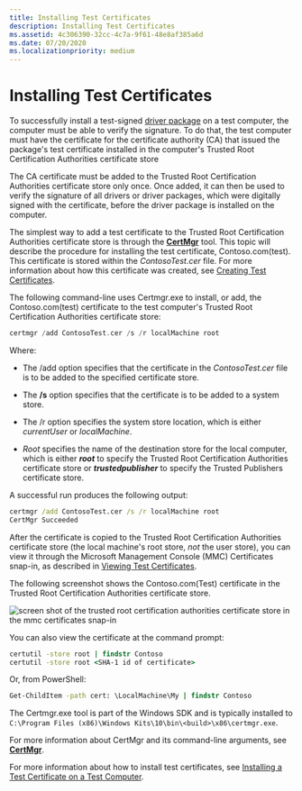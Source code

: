 ```yaml
---
title: Installing Test Certificates
description: Installing Test Certificates
ms.assetid: 4c306390-32cc-4c7a-9f61-48e8af385a6d
ms.date: 07/20/2020
ms.localizationpriority: medium
---
```


# Installing Test Certificates


To successfully install a test-signed [driver package](driver-packages.md) on a test computer, the computer must be able to verify the signature. To do that, the test computer must have the certificate for the certificate authority (CA) that issued the package's test certificate installed in the computer's Trusted Root Certification Authorities certificate store

The CA certificate must be added to the Trusted Root Certification Authorities certificate store only once. Once added, it can then be used to verify the signature of all drivers or driver packages, which were digitally signed with the certificate, before the driver package is installed on the computer.

The simplest way to add a test certificate to the Trusted Root Certification Authorities certificate store is through the [**CertMgr**](https://docs.microsoft.com/windows-hardware/drivers/devtest/certmgr) tool. This topic will describe the procedure for installing the test certificate, Contoso.com(test). This certificate is stored within the *ContosoTest.cer* file. For more information about how this certificate was created, see [Creating Test Certificates](creating-test-certificates.md).

The following command-line uses Certmgr.exe to install, or add, the Contoso.com(test) certificate to the test computer's Trusted Root Certification Authorities certificate store:

```cpp
certmgr /add ContosoTest.cer /s /r localMachine root
```

Where:

-   The /add option specifies that the certificate in the *ContosoTest.cer* file is to be added to the specified certificate store.

-   The **/s** option specifies that the certificate is to be added to a system store.

-   The /r option specifies the system store location, which is either *currentUser* or *localMachine*.

-   *Root* specifies the name of the destination store for the local computer, which is either ***root*** to specify the Trusted Root Certification Authorities certificate store or ***trustedpublisher*** to specify the Trusted Publishers certificate store.

A successful run produces the following output:

```cmd
certmgr /add ContosoTest.cer /s /r localMachine root
CertMgr Succeeded
```

After the certificate is copied to the Trusted Root Certification Authorities certificate store (the local machine's root store, *not* the user store), you can view it through the Microsoft Management Console (MMC) Certificates snap-in, as described in [Viewing Test Certificates](viewing-test-certificates.md).

The following screenshot shows the Contoso.com(Test) certificate in the Trusted Root Certification Authorities certificate store.

![screen shot of the trusted root certification authorities certificate store in the mmc certificates snap-in](images/certstore2.png)

You can also view the certificate at the command prompt:

```cmd
certutil -store root | findstr Contoso
certutil -store root <SHA-1 id of certificate>
```

Or, from PowerShell:

```cmd
Get-ChildItem -path cert: \LocalMachine\My | findstr Contoso
```

The Certmgr.exe tool is part of the Windows SDK and is typically installed to `C:\Program Files (x86)\Windows Kits\10\bin\<build>\x86\certmgr.exe`.

For more information about CertMgr and its command-line arguments, see [**CertMgr**](https://docs.microsoft.com/windows-hardware/drivers/devtest/certmgr).

For more information about how to install test certificates, see [Installing a Test Certificate on a Test Computer](installing-a-test-certificate-on-a-test-computer.md).

 

 





